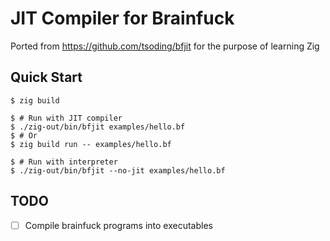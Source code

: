 # JIT Compiler for Brainfuck

Ported from https://github.com/tsoding/bfjit for the purpose of learning Zig

## Quick Start
```console
$ zig build

$ # Run with JIT compiler
$ ./zig-out/bin/bfjit examples/hello.bf
$ # Or
$ zig build run -- examples/hello.bf

$ # Run with interpreter
$ ./zig-out/bin/bfjit --no-jit examples/hello.bf
```

## TODO
- [ ] Compile brainfuck programs into executables